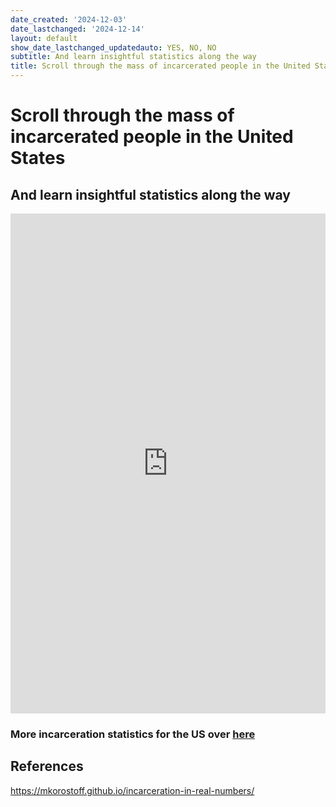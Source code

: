 ```yaml
---
date_created: '2024-12-03'
date_lastchanged: '2024-12-14'
layout: default
show_date_lastchanged_updatedauto: YES, NO, NO
subtitle: And learn insightful statistics along the way
title: Scroll through the mass of incarcerated people in the United States
---
```


# Scroll through the mass of incarcerated people in the United States
## And learn insightful statistics along the way
<iframe src="https://mkorostoff.github.io/incarceration-in-real-numbers/" 
        width="100%" 
        height="800" 
        style="border:none;">
</iframe>

### More incarceration statistics for the US over [here](INCARCERATION-STATS.md) 
## References
https://mkorostoff.github.io/incarceration-in-real-numbers/
